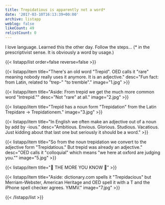 ```yaml
---
title: Trepidatious is apparently not a word*
date: '2017-03-10T16:13:39+00:00'
archive: listapp
weblog: false
likeCount: 49
relistCount: 0
---
```


I love language. Learned this the other day. Follow the steps... (* in the prescriptivist sense. It is obviously a word by usage.)

<!--more-->

{{< listapp/list order=false reverse=false >}}

   {{< listapp/item title="There's an old word \"Trepid\". OED calls it \"rare\" meaning nobody really uses it anymore. It is an adjective."
      desc="Fun fact: from Latin, related to \"trep-\"  \"to tremble\"."
      image="1.jpg" >}}

   {{< listapp/item title="Aside: From trepid we get the much more common word \"Intrepid.\""
      desc="Not \"rare\" at all."
      image="2.jpg" >}}

   {{< listapp/item title="Trepid has a noun form \"Trepidation\" from the Latin Trepidare → Trepidationem."
      image="3.jpg" >}}

   {{< listapp/item title="In English we often make an adjective out of a noun by add by -ious."
      desc="Ambitious. Envious. Glorious. Studious. Vacatious. Just kidding about that last one but seriously it should be a word." >}}

   {{< listapp/item title="So from the noun trepidation we convert to the adjective form \"Trepidatious.\" But trepid was already an adjective."
      desc="OED calls it \"colloquial\" which means \"we here at oxford are judging you.\""
      image="5.jpg" >}}

   {{< listapp/item title="💫 THE MORE YOU KNOW 💫" >}}

   {{< listapp/item title="Aside: dictionary.com spells it \"Trepidacious\" but Merriam-Webster, American Heritage and OED spell it with a T and the iPhone spell checker agrees. YMMV."
      image="7.jpg" >}}

{{< /listapp/list >}}
